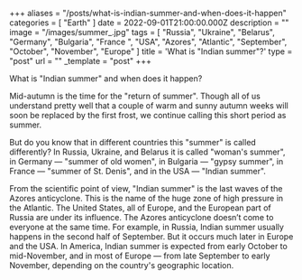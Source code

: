 +++
aliases = "/posts/what-is-indian-summer-and-when-does-it-happen"
categories = [ "Earth" ]
date = 2022-09-01T21:00:00.000Z
description = ""
image = "/images/summer_.jpg"
tags = [
  "Russia",
  "Ukraine",
  "Belarus",
  "Germany",
  "Bulgaria",
  "France ",
  "USA",
  "Azores",
  "Atlantic",
  "September",
  "October",
  "November",
  "Europe"
]
title = 'What is "Indian summer"?'
type = "post"
url = ""
_template = "post"
+++

What is "Indian summer" and when does it happen?  
  
Mid-autumn is the time for the "return of summer". Though all of us understand pretty well that a couple of warm and sunny autumn weeks will soon be replaced by the first frost, we continue calling this short period as summer.

But do you know that in different countries this "summer" is called differently? In Russia, Ukraine, and Belarus it is called "woman's summer", in Germany — "summer of old women", in Bulgaria — "gypsy summer", in France — "summer of St. Denis", and in the USA — "Indian summer".

From the scientific point of view, "Indian summer" is the last waves of the Azores anticyclone. This is the name of the huge zone of high pressure in the Atlantic. The United States, all of Europe, and the European part of Russia are under its influence. The Azores anticyclone doesn’t come to everyone at the same time. For example, in Russia, Indian summer usually happens in the second half of September. But it occurs much later in Europe and the USA. In America, Indian summer is expected from early October to mid-November, and in most of Europe — from late September to early November, depending on the country's geographic location.
